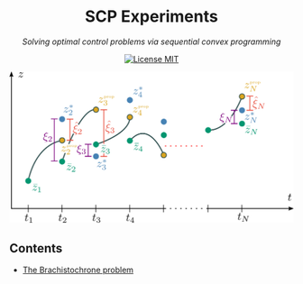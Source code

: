 <h1 align="center">SCP Experiments</h1>

<p align="center">
<i>Solving optimal control problems via sequential convex programming</i>
</p>

<p align="center">
  <a href="https://opensource.org/licenses/MIT"><img src="https://img.shields.io/badge/License-MIT-green.svg" alt="License MIT" /></a>
</p>

<p align="center">
  <img src="media/stitching_constraint.png" alt="stitching-constraint" width="750px"/>
</p>

## Contents

 - [The Brachistochrone problem](https://nbviewer.org/github/abhikamath/scp-experiments/blob/main/brachistochrone/ptr_scp.ipynb?flush_cache=true)
